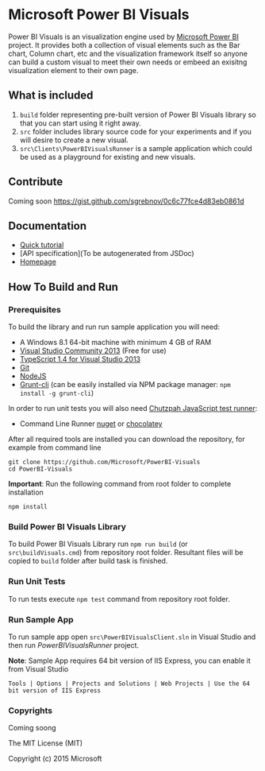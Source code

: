 # Microsoft Power BI Visuals
Power BI Visuals is an visualization engine used by [Microsoft Power BI](https://powerbi.microsoft.com/) project. It provides both a collection of visual elements such as the Bar chart, Column chart, etc and the visualization framework itself so anyone can build a custom visual to meet their own needs or embeed an exisitng visualization element to their own page.

## What is included

1. `build` folder representing pre-built version of Power BI Visuals library so that you can start using it right away.
2. `src` folder includes library source code for your experiments and if you will desire to create a new visual.
3. `src\Clients\PowerBIVisualsRunner` is a sample application which could be used as a playground for existing and new visuals.

## Contribute
Coming soon
https://gist.github.com/sgrebnov/0c6c77fce4d83eb0861d

## Documentation

*  [Quick tutorial](https://gist.github.com/sgrebnov/c8364e3727c449b3255d)
*  [API specification](To be autogenerated from JSDoc)
*  [Homepage](https://powerbi.microsoft.com/)


## How To Build and Run

### Prerequisites

To build the library and run run sample application you will need:

- A Windows 8.1 64-bit machine with minimum 4 GB of RAM
- [Visual Studio Community 2013](https://www.visualstudio.com/en-us/news/vs2013-community-vs.aspx) (Free for use)
- [TypeScript 1.4 for Visual Studio 2013](https://visualstudiogallery.msdn.microsoft.com/2d42d8dc-e085-45eb-a30b-3f7d50d55304)
- [Git](http://git-scm.com/book/en/v2/Getting-Started-Installing-Git)
- [NodeJS](https://nodejs.org/download/)
- [Grunt-cli](https://github.com/gruntjs/grunt-cli)
  (can be easily installed via NPM package manager: `npm install -g grunt-cli`)

In order to run unit tests you will also need [Chutzpah JavaScript test runner](https://github.com/mmanela/chutzpah):
- Command Line Runner [nuget](https://www.nuget.org/packages/Chutzpah) or [chocolatey](http://chocolatey.org/packages/chutzpah)

After all required tools are installed you can download the repository, for example from command line
```
git clone https://github.com/Microsoft/PowerBI-Visuals
cd PowerBI-Visuals
```
__Important__: Run the following command from root folder to complete installation

`npm install`


### Build Power BI Visuals Library

To build Power BI Visuals Library run `npm run build` (or `src\buildVisuals.cmd`) from repository root folder. Resultant files will be copied to `build` folder after build task is finished.

### Run Unit Tests

To run tests execute `npm test` command from repository root folder.

### Run Sample App

To run sample app open `src\PowerBIVisualsClient.sln` in Visual Studio and then run *PowerBIVisualsRunner* project.

__Note__: Sample App requires 64 bit version of IIS Express, you can enable it from Visual Studio

`Tools | Options | Projects and Solutions | Web Projects | Use the 64 bit version of IIS Express`

### Copyrights

Coming soong

The MIT License (MIT)

Copyright (c) 2015 Microsoft


